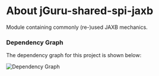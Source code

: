 # About jGuru-shared-spi-jaxb

Module containing commonly (re-)used JAXB mechanics.

### Dependency Graph

The dependency graph for this project is shown below:

![Dependency Graph](./images/dependency_graph.png)